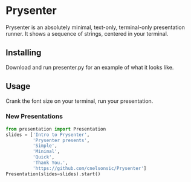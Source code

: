 Prysenter
=========

Prysenter is an absolutely minimal, text-only, terminal-only presentation runner.
It shows a sequence of strings, centered in your terminal.

Installing
----------
Download and run presenter.py for an example of what it looks like.

Usage
-----
Crank the font size on your terminal, run your presentation.

### New Presentations ###
```python
from presentation import Presentation
slides = ['Intro to Prysenter',
          'Prysenter presents',
          'Simple',
          'Minimal',
          'Quick',
          'Thank You.',
          'https://github.com/cnelsonsic/Prysenter']
Presentation(slides=slides).start()
```
